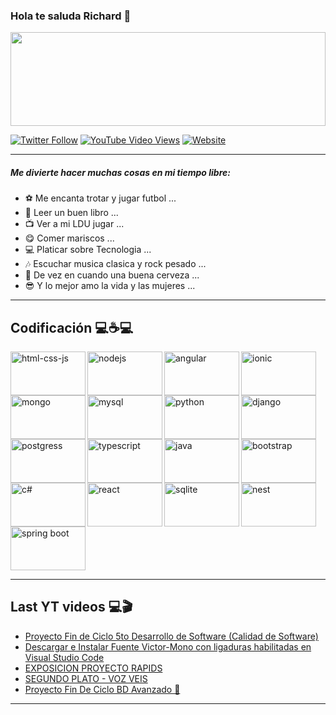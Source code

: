 ### Hola te saluda Richard 👋

<img src="https://i.pinimg.com/originals/9b/7a/a3/9b7aa3832d787c909a9f56c5764e2649.gif" style="width:100%;height:150px;" />

<br/>

[![Twitter Follow](https://img.shields.io/twitter/follow/Richard6_10?color=green&label=Richard&logo=twitter&style=for-the-badge)](https://twitter.com/Richard6_10) [![YouTube Video Views](https://img.shields.io/youtube/views/XDQ1qC6DCQs?color=green&label=Richard&logo=youtube&logoColor=red&style=for-the-badge)](https://www.youtube.com/channel/UCvHWv1YfSPOwAyW2c3UQvJw) [![Website](https://img.shields.io/website?label=Richard&logo=blogger&style=for-the-badge&up_message=Blog&url=https%3A%2F%2Fblogrichardfernando.blogspot.com%2F)](https://blogrichardfernando.blogspot.com/)

---
##### Me divierte hacer muchas cosas en mi tiempo libre:

- ⚽ Me encanta trotar y jugar futbol ...
- 📖 Leer un buen libro ...
- 📺 Ver a mi LDU jugar ...
- 😋 Comer mariscos ...
- 💻 Platicar sobre Tecnologia ...
- 🎶 Escuchar musica clasica y rock pesado ...
- 🍺 De vez en cuando una buena cerveza ...
- 😎 Y lo mejor amo la vida y las mujeres ...

---
## Codificación 💻☕💻

<img align="left" src="https://www.qweb.com.mx/wp-content/uploads/2018/06/1499794874html5-js-css3-logo-png.png" width="120px" height="70px" alt="html-css-js" />

<img align="left" src="https://nodejs.org/static/images/logos/nodejs-new-pantone-black.svg" width="120px" height="70px" alt="nodejs" />

<img align="left" src="https://www.salamarkesa.com/wp-content/uploads/2019/10/angular-servidor-subir.png" width="120px" height="70px" alt="angular" />

<img align="left" src="http://tech.tribalyte.eu/wp-content/uploads/2018/05/ionic.png" width="120px" height="70px" alt="ionic" />

<img align="left" src="https://victorroblesweb.es/wp-content/uploads/2016/11/mongodb.png" width="120px" height="70px" alt="mongo" />

<img align="left" src="https://download.logo.wine/logo/MySQL/MySQL-Logo.wine.png" width="120px" height="70px" alt="mysql" />

<img align="left" src="https://upload.wikimedia.org/wikipedia/commons/thumb/0/0a/Python.svg/1024px-Python.svg.png" width="120px" height="70px" alt="python" />

<img align="left" src="https://elwhileinfinito.files.wordpress.com/2015/03/django_logo1.png?w=517&h=269" width="120px" height="70px" alt="django" />

<img align="left" src="https://www.softdor.com/blog/wp-content/uploads/2019/03/postgresql-logo.png" width="120px" height="70px" alt="postgress" />

<img align="left" src="https://upload.wikimedia.org/wikipedia/commons/thumb/4/4c/Typescript_logo_2020.svg/1200px-Typescript_logo_2020.svg.png" width="120px" height="70px" alt="typescript" /> 

<img align="left" src="https://i.blogs.es/8d2420/650_1000_java/1366_2000.png" width="120px" height="70px" alt="java" />

<img align="left" src="https://upload.wikimedia.org/wikipedia/commons/thumb/b/b2/Bootstrap_logo.svg/1024px-Bootstrap_logo.svg.png" width="120px" height="70px" alt="bootstrap" />  

<img align="left" src="https://upload.wikimedia.org/wikipedia/commons/thumb/8/82/C_Sharp_logo.png/715px-C_Sharp_logo.png" width="120px" height="70px" alt="c#" />

<img align="left" src="https://upload.wikimedia.org/wikipedia/commons/thumb/4/47/React.svg/1200px-React.svg.png" width="120px" height="70px" alt="react" />

<img align="left" src="https://upload.wikimedia.org/wikipedia/commons/thumb/3/38/SQLite370.svg/1200px-SQLite370.svg.png" width="120px" height="70px" alt="sqlite" />

<img align="left" src="https://manticore-labs.com/wp-content/uploads/2019/02/nest.png" width="120px" height="70px" alt="nest" />

<img src="https://cleventy.com/wp-content/uploads/2020/05/spring-boot.png" width="120px" height="70px" alt="spring boot" />  

<br/>

---
## Last YT videos 💻🎬
<!-- YT:START -->
- [Proyecto Fin de Ciclo 5to Desarrollo de Software (Calidad de Software)](https://www.youtube.com/watch?v=gqrLvva0yCg)
- [Descargar e Instalar Fuente Victor-Mono con ligaduras habilitadas en Visual Studio Code](https://www.youtube.com/watch?v=d68HhGPUKEI)
- [EXPOSICION PROYECTO RAPIDS](https://www.youtube.com/watch?v=mJBIrLByS34)
- [SEGUNDO PLATO - VOZ VEIS](https://www.youtube.com/watch?v=nW6nb2y3GXU)
- [Proyecto Fin De Ciclo BD Avanzado 💪](https://www.youtube.com/watch?v=GZnbAs6-rbo)
<!-- YT:END -->
---



